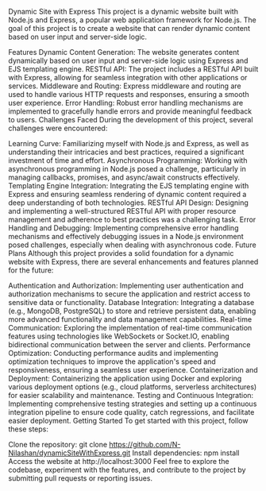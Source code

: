 Dynamic Site with Express
This project is a dynamic website built with Node.js and Express, a popular web application framework for Node.js. The goal of this project is to create a website that can render dynamic content based on user input and server-side logic.

Features
Dynamic Content Generation: The website generates content dynamically based on user input and server-side logic using Express and EJS templating engine.
RESTful API: The project includes a RESTful API built with Express, allowing for seamless integration with other applications or services.
Middleware and Routing: Express middleware and routing are used to handle various HTTP requests and responses, ensuring a smooth user experience.
Error Handling: Robust error handling mechanisms are implemented to gracefully handle errors and provide meaningful feedback to users.
Challenges Faced
During the development of this project, several challenges were encountered:

Learning Curve: Familiarizing myself with Node.js and Express, as well as understanding their intricacies and best practices, required a significant investment of time and effort.
Asynchronous Programming: Working with asynchronous programming in Node.js posed a challenge, particularly in managing callbacks, promises, and async/await constructs effectively.
Templating Engine Integration: Integrating the EJS templating engine with Express and ensuring seamless rendering of dynamic content required a deep understanding of both technologies.
RESTful API Design: Designing and implementing a well-structured RESTful API with proper resource management and adherence to best practices was a challenging task.
Error Handling and Debugging: Implementing comprehensive error handling mechanisms and effectively debugging issues in a Node.js environment posed challenges, especially when dealing with asynchronous code.
Future Plans
Although this project provides a solid foundation for a dynamic website with Express, there are several enhancements and features planned for the future:

Authentication and Authorization: Implementing user authentication and authorization mechanisms to secure the application and restrict access to sensitive data or functionality.
Database Integration: Integrating a database (e.g., MongoDB, PostgreSQL) to store and retrieve persistent data, enabling more advanced functionality and data management capabilities.
Real-time Communication: Exploring the implementation of real-time communication features using technologies like WebSockets or Socket.IO, enabling bidirectional communication between the server and clients.
Performance Optimization: Conducting performance audits and implementing optimization techniques to improve the application's speed and responsiveness, ensuring a seamless user experience.
Containerization and Deployment: Containerizing the application using Docker and exploring various deployment options (e.g., cloud platforms, serverless architectures) for easier scalability and maintenance.
Testing and Continuous Integration: Implementing comprehensive testing strategies and setting up a continuous integration pipeline to ensure code quality, catch regressions, and facilitate easier deployment.
Getting Started
To get started with this project, follow these steps:

Clone the repository: git clone https://github.com/N-Nilashan/dynamicSiteWithExpress.git
Install dependencies: npm install
Access the website at http://localhost:3000
Feel free to explore the codebase, experiment with the features, and contribute to the project by submitting pull requests or reporting issues.
